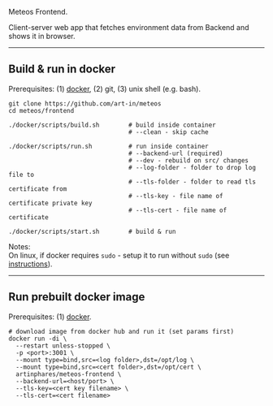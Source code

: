 Meteos Frontend.

Client-server web app that fetches environment data from Backend and shows it in browser.

---

Build & run in docker
---

Prerequisites: (1) [docker](https://www.docker.com/), (2) git, (3) unix shell (e.g. bash).

```
git clone https://github.com/art-in/meteos
cd meteos/frontend

./docker/scripts/build.sh        # build inside container
                                 # --clean - skip cache

./docker/scripts/run.sh          # run inside container
                                 # --backend-url (required)
                                 # --dev - rebuild on src/ changes
                                 # --log-folder - folder to drop log file to
                                 # --tls-folder - folder to read tls certificate from
                                 # --tls-key - file name of certificate private key
                                 # --tls-cert - file name of certificate

./docker/scripts/start.sh        # build & run
```

Notes:  
On linux, if docker requires `sudo` - setup it to run without `sudo` (see [instructions](https://askubuntu.com/a/477554/950607)).

---

Run prebuilt docker image
---

Prerequisites: (1) [docker](https://www.docker.com/).

```
# download image from docker hub and run it (set params first)
docker run -di \
  --restart unless-stopped \
  -p <port>:3001 \
  --mount type=bind,src=<log folder>,dst=/opt/log \
  --mount type=bind,src=<cert folder>,dst=/opt/cert \
  artinphares/meteos-frontend \
  --backend-url=<host/port> \
  --tls-key=<cert key filename> \
  --tls-cert=<cert filename>
```
